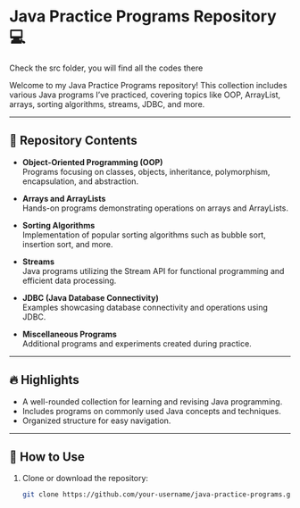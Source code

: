 # Java Practice Programs Repository 💻
Check the src folder, you will find all the codes there

Welcome to my Java Practice Programs repository! This collection includes various Java programs I’ve practiced, covering topics like OOP, ArrayList, arrays, sorting algorithms, streams, JDBC, and more.

---

## 📂 Repository Contents

- **Object-Oriented Programming (OOP)**  
  Programs focusing on classes, objects, inheritance, polymorphism, encapsulation, and abstraction.

- **Arrays and ArrayLists**  
  Hands-on programs demonstrating operations on arrays and ArrayLists.

- **Sorting Algorithms**  
  Implementation of popular sorting algorithms such as bubble sort, insertion sort, and more.

- **Streams**  
  Java programs utilizing the Stream API for functional programming and efficient data processing.

- **JDBC (Java Database Connectivity)**  
  Examples showcasing database connectivity and operations using JDBC.

- **Miscellaneous Programs**  
  Additional programs and experiments created during practice.

---

## 🔥 Highlights

- A well-rounded collection for learning and revising Java programming.
- Includes programs on commonly used Java concepts and techniques.
- Organized structure for easy navigation.

---

## 📜 How to Use

1. Clone or download the repository:
   ```bash
   git clone https://github.com/your-username/java-practice-programs.git

